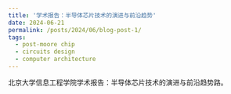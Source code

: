 ```yaml
---
title: '学术报告：半导体芯片技术的演进与前沿趋势'
date: 2024-06-21
permalink: /posts/2024/06/blog-post-1/
tags:
  - post-moore chip
  - circuits design
  - computer architecture
---
```


北京大学信息工程学院学术报告：半导体芯片技术的演进与前沿趋势路。

